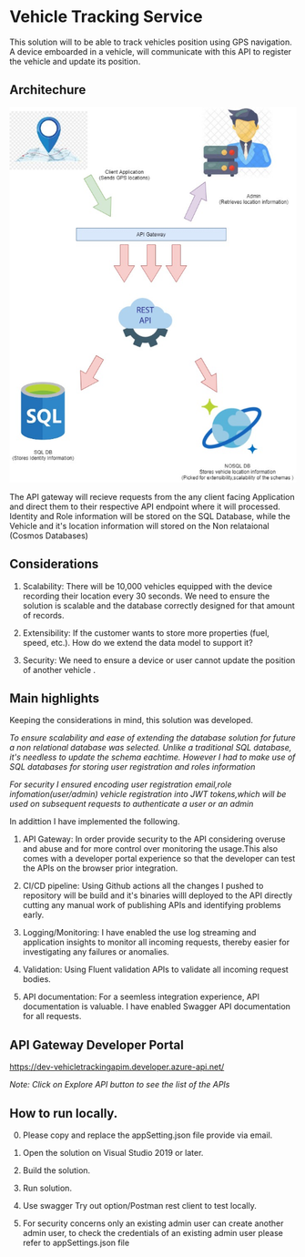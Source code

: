 # Vehicle Tracking Service

This solution will to be able to track vehicles position using GPS navigation. A device emboarded in a vehicle, will communicate with this API to register the vehicle and update its position.

## Architechure


 ![High level architechure](https://github.com/wkk91193/vehicle_tracking_api/blob/master/VehicleTracking_Api/Images/VehicleTracking.jpg) 

The API gateway will recieve requests from the any client facing Application and direct them to their respective API endpoint where it will processed. Identity and Role information will be stored on the SQL Database, while the Vehicle and it's location information will stored on the Non relataional (Cosmos Databases)


## Considerations

1. Scalability: There will be 10,000 vehicles equipped with the device recording their location every 30 seconds. We need to ensure the solution is scalable and the database correctly designed for that amount of records.

2. Extensibility: If the customer wants to store more properties (fuel, speed, etc.). How do we extend the data model to support it?

3. Security: We need to ensure a device or user cannot update the position of another vehicle .

## Main highlights

Keeping the considerations in mind, this solution was developed.

_To ensure scalability and ease of extending the database solution for future a non relational database was selected. Unlike a traditional SQL database, it's needless to update the schema eachtime. However I had to make use of SQL databases for storing user registration and roles information_

_For security I ensured encoding user registration email,role infomation(user/admin) vehicle registration into JWT tokens,which will be used on subsequent requests to authenticate a user or an admin_ 

In addittion I have implemented the following.

1. API Gateway: In order provide security to the API considering overuse and abuse and for more control over monitoring the usage.This also comes with a developer portal experience  so that the developer can test the APIs on the browser prior integration.

2. CI/CD pipeline: Using Github actions all the changes I pushed to repository will be build and it's binaries willl deployed to the API directly cutting any manual work of publishing APIs and identifying problems early.

3. Logging/Monitoring: I have enabled the use log streaming and application insights to monitor all incoming requests, thereby easier for investigating any failures or anomalies.

4. Validation: Using Fluent validation APIs to validate all incoming request bodies.

5. API documentation: For a seemless integration experience, API documentation is valuable. I have enabled Swagger API documentation for all requests.

## API Gateway Developer Portal

https://dev-vehicletrackingapim.developer.azure-api.net/

_Note: Click on Explore API button to see the list of the APIs_


## How to run locally.

0. Please copy and replace the appSetting.json file provide via email.

1. Open the solution on Visual Studio 2019 or later.

2. Build the solution.

3. Run solution.

4. Use swagger Try out option/Postman rest client to test locally.

5. For security concerns only an existing admin user can create another admin user, to check the credentials of an existing admin user please refer to appSettings.json file 

